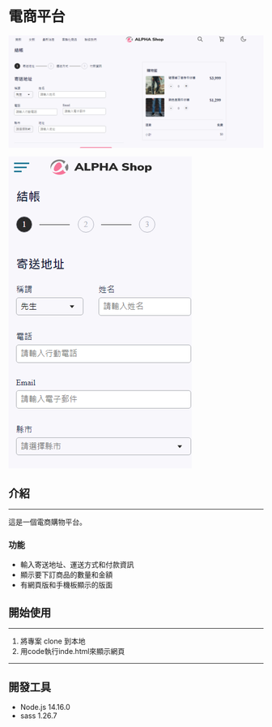 # 電商平台
![image](https://github.com/21Jasper12/AC_Shop/blob/main/img/computer-screen.png)

![image](https://github.com/21Jasper12/AC_Shop/blob/main/img/mobile-screen.png)

## 介紹
---
這是一個電商購物平台。

###  功能
* 輸入寄送地址、運送方式和付款資訊
* 顯示要下訂商品的數量和金額
* 有網頁版和手機板顯示的版面

## 開始使用
---
1. 將專案 clone 到本地
2. 用code執行inde.html來顯示網頁
---
## 開發工具
* Node.js 14.16.0
* sass 1.26.7